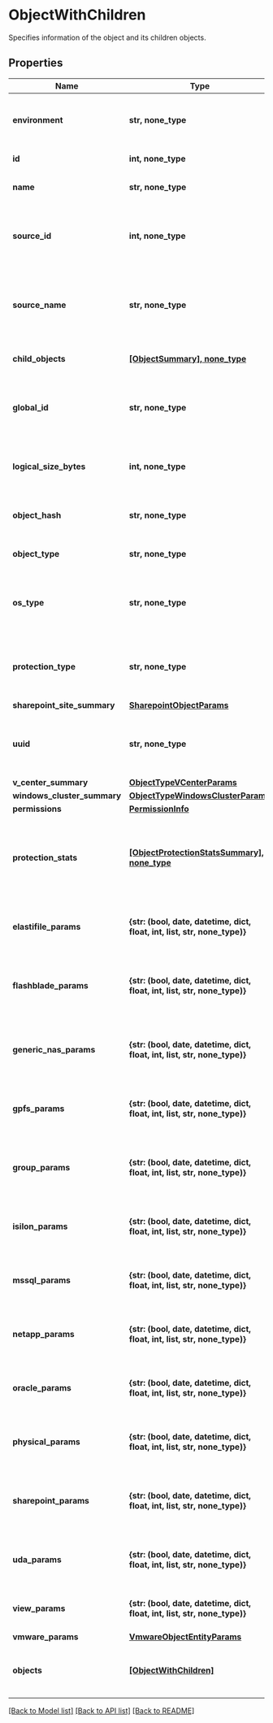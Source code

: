 # ObjectWithChildren

Specifies information of the object and its children objects.

## Properties
Name | Type | Description | Notes
------------ | ------------- | ------------- | -------------
**environment** | **str, none_type** | Specifies the environment of the object. | [optional] 
**id** | **int, none_type** | Specifies object id. | [optional] 
**name** | **str, none_type** | Specifies the name of the object. | [optional] 
**source_id** | **int, none_type** | Specifies registered source id to which object belongs. | [optional] 
**source_name** | **str, none_type** | Specifies registered source name to which object belongs. | [optional] 
**child_objects** | [**[ObjectSummary], none_type**](ObjectSummary.md) | Specifies child object details. | [optional] 
**global_id** | **str, none_type** | Specifies the global id which is a unique identifier of the object. | [optional] 
**logical_size_bytes** | **int, none_type** | Specifies the logical size of object in bytes. | [optional] 
**object_hash** | **str, none_type** | Specifies the hash identifier of the object. | [optional] 
**object_type** | **str, none_type** | Specifies the type of the object. | [optional] 
**os_type** | **str, none_type** | Specifies the operating system type of the object. | [optional] 
**protection_type** | **str, none_type** | Specifies the protection type of the object if any. | [optional] 
**sharepoint_site_summary** | [**SharepointObjectParams**](SharepointObjectParams.md) |  | [optional] 
**uuid** | **str, none_type** | Specifies the uuid which is a unique identifier of the object. | [optional] 
**v_center_summary** | [**ObjectTypeVCenterParams**](ObjectTypeVCenterParams.md) |  | [optional] 
**windows_cluster_summary** | [**ObjectTypeWindowsClusterParams**](ObjectTypeWindowsClusterParams.md) |  | [optional] 
**permissions** | [**PermissionInfo**](PermissionInfo.md) |  | [optional] 
**protection_stats** | [**[ObjectProtectionStatsSummary], none_type**](ObjectProtectionStatsSummary.md) | Specifies the count and size of protected and unprotected objects for the size. | [optional] 
**elastifile_params** | **{str: (bool, date, datetime, dict, float, int, list, str, none_type)}** | Specifies the parameters for Elastifile object. | [optional] 
**flashblade_params** | **{str: (bool, date, datetime, dict, float, int, list, str, none_type)}** | Specifies the parameters for Flashblade object. | [optional] 
**generic_nas_params** | **{str: (bool, date, datetime, dict, float, int, list, str, none_type)}** | Specifies the parameters for GenericNas object. | [optional] 
**gpfs_params** | **{str: (bool, date, datetime, dict, float, int, list, str, none_type)}** | Specifies the parameters for GPFS object. | [optional] 
**group_params** | **{str: (bool, date, datetime, dict, float, int, list, str, none_type)}** | Specifies the parameters for M365 Group object. | [optional] 
**isilon_params** | **{str: (bool, date, datetime, dict, float, int, list, str, none_type)}** | Specifies the parameters for Isilon object. | [optional] 
**mssql_params** | **{str: (bool, date, datetime, dict, float, int, list, str, none_type)}** | Specifies the parameters for Msssql object. | [optional] 
**netapp_params** | **{str: (bool, date, datetime, dict, float, int, list, str, none_type)}** | Specifies the parameters for NetApp object. | [optional] 
**oracle_params** | **{str: (bool, date, datetime, dict, float, int, list, str, none_type)}** | Specifies the parameters for Oracle object. | [optional] 
**physical_params** | **{str: (bool, date, datetime, dict, float, int, list, str, none_type)}** | Specifies the parameters for Physical object. | [optional] 
**sharepoint_params** | **{str: (bool, date, datetime, dict, float, int, list, str, none_type)}** | Specifies the parameters for Sharepoint object. | [optional] 
**uda_params** | **{str: (bool, date, datetime, dict, float, int, list, str, none_type)}** | Specifies the parameters for UDA object. | [optional] 
**view_params** | **{str: (bool, date, datetime, dict, float, int, list, str, none_type)}** | Specifies the parameters for a View. | [optional] 
**vmware_params** | [**VmwareObjectEntityParams**](VmwareObjectEntityParams.md) |  | [optional] 
**objects** | [**[ObjectWithChildren]**](ObjectWithChildren.md) | Specifies a list of child nodes for this specific node. | [optional] 

[[Back to Model list]](../README.md#documentation-for-models) [[Back to API list]](../README.md#documentation-for-api-endpoints) [[Back to README]](../README.md)


